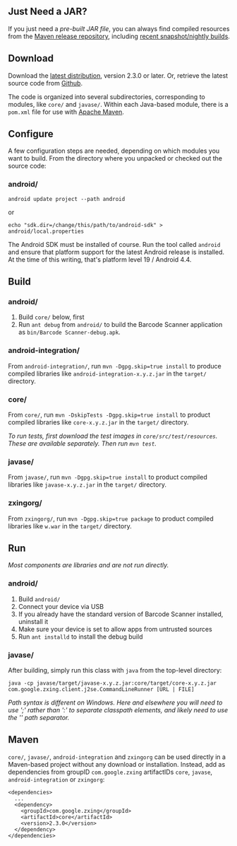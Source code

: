 ## Just Need a JAR?

If you just need a *pre-built JAR file*, you can always find compiled resources from the [Maven release repository](http://repo1.maven.org/maven2/com/google/zxing/), including [recent snapshot/nightly builds](https://oss.sonatype.org/content/repositories/snapshots/com/google/zxing/).

## Download

Download the [latest distribution](http://code.google.com/p/zxing/downloads/list), version 2.3.0 or later. Or, retrieve the latest source code from [Github](https://github.com/zxing/zxing).

The code is organized into several subdirectories, corresponding to modules, like `core/` and `javase/`. Within each Java-based module, there is a `pom.xml` file for use with [Apache Maven](http://maven.apache.org/). 

## Configure

A few configuration steps are needed, depending on which modules you want to build. From the directory where you unpacked or checked out the source code:

### android/

```
android update project --path android
```
or
```
echo "sdk.dir=/change/this/path/to/android-sdk" > android/local.properties
```

The Android SDK must be installed of course. Run the tool called `android` and ensure that platform support for the latest Android release is installed. At the time of this writing, that's platform level 19 / Android 4.4.

## Build

### android/

1. Build `core/` below, first
1. Run `ant debug` from `android/` to build the Barcode Scanner application as `bin/Barcode Scanner-debug.apk`.

### android-integration/

From `android-integration/`, run `mvn -Dgpg.skip=true install` to produce compiled libraries like `android-integration-x.y.z.jar` in the `target/` directory.

### core/

From `core/`, run `mvn -DskipTests -Dgpg.skip=true install` to product compiled libraries like `core-x.y.z.jar` in the `target/` directory.

_To run tests, first download the test images in `core/src/test/resources`. These are available separately. Then run `mvn test`._

### javase/

From `javase/`, run `mvn -Dgpg.skip=true install` to product compiled libraries like `javase-x.y.z.jar` in the `target/` directory.

### zxingorg/

From `zxingorg/`, run `mvn -Dgpg.skip=true package` to product compiled libraries like `w.war` in the `target/` directory.

## Run

_Most components are libraries and are not run directly._

### android/

1. Build `android/`
1. Connect your device via USB
1. If you already have the standard version of Barcode Scanner installed, uninstall it
1. Make sure your device is set to allow apps from untrusted sources
1. Run `ant installd` to install the debug build

### javase/

After building, simply run this class with `java` from the top-level directory:

```
java -cp javase/target/javase-x.y.z.jar:core/target/core-x.y.z.jar com.google.zxing.client.j2se.CommandLineRunner [URL | FILE]
```

_Path syntax is different on Windows. Here and elsewhere you will need to use ';' rather than ':' to separate classpath elements, and likely need to use the '\' path separator._

## Maven

`core/`, `javase/`, `android-integration` and `zxingorg` can be used directly in a Maven-based project without any download or installation. Instead, add as dependencies from groupID `com.google.zxing` artifactIDs `core`, `javase`, `android-integration` or `zxingorg`:

```
<dependencies>
  ...
  <dependency>
    <groupId>com.google.zxing</groupId>
    <artifactId>core</artifactId>
    <version>2.3.0</version>
  </dependency>
</dependencies>
```